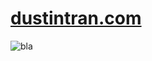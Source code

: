 # [dustintran.com](http://dustintran.com)

![bla](https://viewer.diagrams.net/?highlight=0000ff&edit=_blank&layers=1&nav=1&page-id=2JqAAw4ywAP_yI1uPtF7&title=LocalizationFusionLibrary%20UML#R%3Cmxfile%20pages%3D%228%22%3E%3Cdiagram%20name%3D%22Overview%22%20id%3D%220783ab3e-0a74-02c8-0abd-f7b4e66b4bec%22%3E7T1Zd5tIs79G5848yIcd9GjZ2WayOIlnMt%2BTDgIkESNQAEV2fv3tlaW7QQgBkh3lnCSiaZqmqrqqurYeqTfrxzexvVl9iFwvGCmS%2BzhSb0eKommSDv6DLU%2B4RVUMFbcsY9%2FFbXLe8NX%2F5ZFGibRufddLSh3TKApSf1NudKIw9Jy01GbHcbQrd1tEQfmtG3vpcQ1fHTvgW7%2F5brrCrZYu5e1vPX%2B5om%2BWJXJnbjsPyzjahuR9I0VdoD%2F49tqmY5H%2Bycp2o12hSX01Um%2FiKErxr%2FXjjRdA4FKw4edeV9zN5h17YdroAUd2tYnmyLJlSKrrjskIP%2B1gS2BxBwBPJps%2BUQAlO38d2CG4mq7SdQAaZfDTWfmB%2B95%2Birbw5UkKgEGvpuAqTgmmwaTUKYKSB%2BcBrzJAwAsnWvsO%2BR3Ycy%2BYZmC9iYIoBrfCCL08SePoIcMRnMMiCtPX9toPIO3968WuHdqkmbxdBlCe2oG%2FDMGFAwDlgQGnPOQoKLw49R4LTQSSb7xo7aXxE%2BhC7o4z%2Bn2iDeR6lxORLKlkdawKFKRTArIJ5S6z0XPsgR8Egejyn8SLP82%2FQ%2FpXJAQm%2FOhrPwCf9PHT7Ss8ZOCHD%2FiOa6cAFteI%2BkE3d6Tc3L51pPlf1l%2B3H24XsTe7%2Fvxl6uPHKklEKQCBkNNeyuCwLwB3FSnuhz8BtwDaqibxwNasGmCT0b8AsNrhEnxV7fBNRrchOkI79aaQgBMOo9mHiJAMLgt4Fi%2FiZPbd8v97Zxk3y03y9uf7B%2Bf9%2B7Euc4vWcwGTI5dRnK6iZRTawau8lVmTeZ%2F3UbQhmPzupekTwaS9TaMynr1HP%2F0PPn6lk6v%2FFe7cPpKR0cUTvQjBxxcegpf%2FK97LH0NX9Lnv2%2FWGTMTgWIHajMYUAqRoGzteDTQpogEZL720rqOGO0JY19Js7AV26v8sC5xKgryOY%2Fup0GET%2BWGaFEa%2Bgw05K9LLjEieGAzZ4QEbEmEziqMwKsiOkWIEKeG%2BSFxj5g2af2yhiJsW5GPeZCzh%2Fx88O9nG3hoijwwDpoVHwj14Ag8CoCFAQt6t%2FNT7urERUndASymT6ZnJnoUfBDcZbNTXr6Vr5TACbs4kNZFIErGxwwVSMzLRjNMyJrMFZxpLV5KklJjTlT7JuFUFg0JXd17sA8BBPN82FHyNmZLWkClp6lkwJZNhStoATEkznx%2B1SQyh7SGzk1DUeYg5lqJMcwCKsp6fYvUMCEo%2BR4KiG7p%2BCWpyWoJSXihFKWdJUYRz9kpRskHVwlwV32zngZ%2BsZpvYc30n9dwZ2JOnHkd6OWHJ%2B%2FXok2vOduyQ%2B%2FphdNbcqkOVJ2rLNAUKtDmkAm3qgn0Wa59b2Rv409nGwdM0BoiAa6X5tghfAQLxIwjvsWz1BV55UoavrPLwVQTgzfp1v0HR%2BMUTJd7MsYMA2ncvS2YfTi2rjFJq%2Fd%2B351TMvlCqciiN3Gh9QWlrlApW6cAo5T0V6c5P0gtOW%2BOUGAn7wGmVr8JfbxmE1XorlL9%2BXF%2FvtKfd9d3s6Z28vUtfk7nU00q9y%2BJCGPWEofS42Fv7N1ReSnMr%2FkRW4LI1V0J%2FjkB4UQ%2BbdI7ybPHLPI6ViUDv6tpR%2Be3L9d3dqy8NVn84M1b23fjekqbSr53%2F%2Fl%2FzOimvfg4Oau3Cb%2BirbOIrbu%2B8JHczT2WNt9HowJlJX7f%2Fbefr27SON8ExzsMjDCj0d8ES0rn9pJVvk%2Bi8ey0qBlnlRYvKP8Zfn%2F6drd6Mb92bz3Pj%2BkOajMdEPejYoMJZTGRZL%2BslNJyIDoEnSp46hOCaUReFR0GyrHlf5DymbshlEM3tYJb6a28WAglSrXdKL1K9oHur5nEyjHdaZFGRe7KoCAlbPk2sRMu4BySfrmGUWxH%2FoA3I0yB7wqU9nMBOEkhGsJF0kQWUAK8LaothXk8nrzvkPXUsZS%2FrMbtmPUfRi8ExiE0cOV6SzEqM4jfbfx7MByb72YA1JBs4jR%2FmwgXo6t7LBayz4gIWxwWiOVBnf6LN2my7cX9H98rBTIDV9hRFYIUS7UW6sP%2FXUWPRsOitN1EMdLwLUtshVVbN4ZD66qM7N79N0yid7V6%2F%2FXb7w30IBXHtTWITie2Gi028j8EoDYMSAcjSMgVwGIGA9R07uCY31r7rYuniJf4ve46GgrgizmYwrj4d6bdwLCBQEoLtA9h5L0g3tfJKNviVLArHVrq2KE3thKzRWnPSU%2FzR%2B6jqux%2Fb1dvE%2FB6o05u%2FR%2FXmJK0AgPMIfc%2BiDPbbc0R5By2tR8Zzth7Jar35iDDcl2MvkpsRncZra0L4TSxeXRMDWlK6VtjEFiNmIyGzdNazwWjCa4K%2FeDPRW77JrdskvkxjEfXaNDcWsXZxmQ8msEQZVcbxmkQFVfPBBFhB9H9fDfFgtFoKoyDKVzSuaYjAKvd2Mvm4%2B7H%2BePvmv%2FfX48%2Fht3d%2FC3TEDdg0e8lsba9sINijuZ%2FMlhf0NkEvEzQnWTDMdDD0Vsj94w083akBQ2TI8STj2skqo1N4cWenUAdDLYqkdaspZKzyZKrCodG6ssHExFgZ4b5u%2FUhPQb4UZBcDVJesCnQflFUJJZFyyg1KS85ksglyiJscxp7aZswJcgLqJHzf%2BxFFYmhKz8UfHQUzT25Psn%2BsCT9Wd%2FsbIdTU01KjaikFeoSpmGpTmlStkryUyaPH0yR8YXs6LQrOOjo9nx12tuvKbHtHULSsXKmalP1hbMWqPLmytEn%2Bpy9aF4cC8Ky3QxffoVacQV18DehX5um3qUOvXkE8E5eeXM%2FqenIBP188N7UETs7Lc6top0Bzxgbks2YDSHQTSAD1uyzMFU5ENgwF6JqishTHUxdaUcrmSW2IjGGLF1InMGT0GcvakApoqGbvIamMEXpsMju%2FCt3nYPMD%2Bx6dKd%2FG9DeO6j4ZgFTN4%2BtvdLmXOMj5JtDxC3uLg7k4S%2FZNN7s856xNC967aMzOhXE7WmdLVO0xszGkLhsD2NgsXlHozS18JclqmTr3bHMF5LnH4NvQCldv3Mu1CkbxiH7aAW6hJjuBolKMhtDLC%2Bog03b7dWIJbNLXN4vv2uf7dTL%2F%2BPQw05L5Jn03lLGII%2BzJsN5ri3dnUk%2F1NsijmnBL4JdWA42LgjFOY2K8vQY9Am%2BR8lFT4CsAP5BKMdKSH8IRvY0XI2u19NNzUkBuihShwI6kEGYFX97hdDJ%2FPG1IYztMFlG8Bu9CSXcwxsteQ5t4OE82hUdAh%2Byp8ufg6YNZ30ASW3k%2B%2FBQHLI3Yt0PHg99vhy74F5vnZ1l%2FCTAG9AT4d7FN%2FHAJf8T22usfAvtC4ByHfza1H%2FDX7BDXBysRITdd2XAosC7hvMD7PRcZ0gFDAp9jBzAyC%2BO8BABwPc6ATeYGlnI%2B4A4%2B5xHI5SMm2zmKucfwplczAPC85bvtRHO%2FMlxvMPJK7J%2FwI0Q0BNC%2BhlBznCh2MeoROdhh4YGstx%2BisKmgYrAyQUJ6ttPazwSN%2FErPo1Roi%2Bv%2F7BIc78LNNhXNH4%2ByTpYYhQydZP3RdHqZIfflvb6NNnzapvUAEdbDLM2LUVVoEZgwSqHgfl41MZNCxCSTUb1YLBTHyd5WuOMac0OHihgbUZtG6Guj2P8FXmzTb67UIg6IT1J1dhPWtA5xJ9HO4uK%2FfCnW%2B5WHeC%2BttpAgzcXxfMSU1l6S2EvE0BdxtM4kEeBHsZdsojDjShvfyYWYE3tYaheIE94FpOasMjGwTZAQQBwNvh4J99xRndd%2FoO%2FGYbyzUmb4ha6NjgjWYHK%2FdZ5cMx20lPlv9Eau%2Bp5t1pH7qlFxW6Vak1H7bX9pj0JK59VsU9psv3haG3JD1n5jRenoBMVDj6O%2B%2BoLEQv92Z%2FHfirwnwOJCjX1T48lckOJ5t0hO6NB6%2FwJpqCAJcEhStvgs6XBRMARFDhTUMVZNJnSRDWircGt0ZXrS650DXdH6MyTZtquzSOuMr8M63Jw8BK0PZGVl6x01NLLya0Zj%2FRZsQaye1wyd%2BAAuiYMCQV%2BaN8Iorbx9y65bV551ZhWZVCbIgfV%2B9%2B2h4AsyTb1FFGMDRZj64RZbJ3w45zUxTEN7BLUfQwNalXFP7OTALQtsiPCTmR%2F6qQ8287%2BgKWOPyVhkhnUjLwn%2FD1vZ1x5rZtnYSfpHBH7HOx9byJch%2BL4%2FW5htg8h5gKZGT2ibXANM%2BcQuKRX%2BatLmcUSyk6V5FLuQimEntMzojY3tIjsQfhw%2BUWXVrDKXMqDPbMELCApYQCuN%2FeXSiyGTuC5%2BaDOTbGVrESytZsoBuo5sAJh4RxcyfxWaZvPtYuHFh6O4qrHRtA94%2BHxJqUw3x3ixYFmAAs1V%2BIhakmI10R1GTtBACumJlO5H2PA2rLn0viFfoqPR%2FKD6wXh%2BKXSPNCRdvluygT4u3IZnlGRcETGEBw%2F6hgujFp%2FoYk4F3H3DEmUbuLmleh4hRyPnrslSfsdClw21kHPPUcv3spijJRwgWoieL5a4ELr%2FCB65B4UlykQvhk63%2BZb4DsvIKKwUAB80BeSY3UGYYfE2h9eoZAlheS78JwoDFBtUC8kMHMLv8hdUwq%2FszcYLC95mNAfsawijdEQdG1gpsMMnjhdj3IRe7pcozrLBDPnpXdXS4ktz0yGf5hk4M2RmXzc26f6oWHRGVExS7c35JtM97RBbtFFH8YxHRTPWulL3ZwlrTY0FJ0wXqZi5Mhimj41crUhsaxHAPQimezqykC8dYzGGIUu6UjXNUkzdMhSJKWjf80Y3g48gFi8XK34YIek8ovFS%2BF9ynBPbG%2FelMVAVoif2fmx9INbfQSf1AomeIg3SaIr3UKjcRYlPytED3SgFykatUGpQcWCPrHrwUmdVomJRdf36OvxkrGVsu76X572Q5g4E0YQ1C2rigib91j%2F7EEHMfIhcL7jHg%2FZxnIas9VUH7WDxLzFgVziIi4vmy3o1zMnbBGXPJuyxyqKDMZqg%2BESFzwTHIAGdcbNNPRIkaYczoBrPso1mpWx7EbUj6oj7sOJ7e6lCGfSIZVnn9ZJTJoidpGpNPXYb6CqNa9fQ8KXeMwVMpqqq2SwDvzozp3MFRuc5zIWZHMRMLLYagkDEDFs2a09EyqVsVk8MSG%2Ba0JetunPZFuv8CaWsnnFhB63YgajU7sDswNwXrNuTdau41Cc6t9Z7i5NsTTTPI04yq9rdoORC57E6R1IifwTgPfJVZH4EmqS2CSAnIYln2J%2FxIXcI3AOq%2BZu4mSRUPgP8%2Fwd2gdg%2FI99FbgLisKQ%2BCK%2Fgnm%2FiJDs6W4hJRJT%2BId6yutiGPhOX6rx7AIbpjDk1AR2Q1dBHiZ4v%2BspJporb9nn4brBmAAjbuNtfmvfmjJJR2Poplsh%2FIxJwXJHvDvnKSevDlzXcktg7zKUDK%2BVJVln0qS9P9HUceyebgjPJhipBdCTd8ueSXaNsPBTl4XlEbGEPf9G3z0bBSPZmE0c2SuHb4aRBKDg323ngJ7CROMp3Kw%2B2M8l%2FMMDtCvyPgnPQ426EYwOK%2BYalR1I8L8mHFyF0xROrAfQzZC%2F23KsL%2B%2B2Y%2FTIlgTRBMqDQacGFPXdHxpSxnwP7PTzouYGpQOSKFfDAEo%2FMLBmWopVZ%2BsTMePww0cmyKQhPHqjsn9gwqsvMyUM6Q5x9%2B20pRAqc10UuWvizGMeWRQnhKLbWSniNgg0LaeQBUKzWXY6euzDTDpmpMinbanSN56W66FykPnnpaWs3VymyUKQUeKlBWW5NuTVJKttwr1QjczIdwveen4J7BKemhSL3cmrrzCzIdOKiQBjKvn6NhOGrhL9usyb8M2OA%2BQ3Md8uDvj1o0KriUMWXsG94rHtDnSXpXUprZKUrQHXLVaa%2Fs6WUmOIcuBMtjpTH%2Fgpn3yF4Rd9Ueieep092DeVKI3C6ed0sQXTtffZVuU9hzycdhtxWn%2BRnpbzmOJgcuT1ctGdCy%2BfH1kugavCHjdgywVAkQpC0BvswAI0%2Fwc%2Ba8GK%2BpVK5ILkRUK%2BIl3P7D5ivgbeDwl9%2Fjmi6BuR%2F4wXhi6gaURRGyQZbVQtdsBCuyenQET8BusQKRSnBhleoNY5g5Da9omxCR4wCtNzC33BiOuQEOuAu%2B%2FrKWV%2FKO1sNo%2BTDYGaU3UlWMOodolmnEe86RqUOEZ1ugdKPWlb4TpmiZ2sb7Lgf8cC%2BjQdB%2FwIWuopc9BMw7ax8GZ0FxmphFlBng5dIawM%2FinobbEeaG2xHEhq2yOiSSn3YIqEWosPlDViPy6%2BFYg%2B%2FO8TvLkrU%2FFUFqQobqVylt5CwQ70V1IZ1O9hAtDs0Mu2k4LnkOh6FBdXz8nkw94m2B%2B8XsIoVvCZ0k93KSCaXjDrUA7OeY8PMiUx6KtxAh2DSG7sMTpjW5MI9oiHmLy%2FehBXv6I1lYQ4sUaPLjLKLjeX1RvoxC%2FNb9c6B4ay1LohCr8uGo9NKTkzk2dgUuIcVUQCkzKbwHhN0msusmygE00%2F8KMThRZmWV11g9QyiSNkcEsUSQFERQFGp27hVh5E2ed8Zn5%2Br88YOrGri2psw%2F2wWuTAJ7WWHeNQVDW5NfKKIYtEC7i17yeQPs61k2842Dp6mMcAF3Fw2Z9%2FifKFu4CnvhadoJbfhhw2LFwhiodjVsonogeWX1XLQahFlWAy6Wize5cZhN935yYsPf%2B0FvbIo2m1Q%2FMqyuR%2FB%2Fnp7QW8b9BracOj1nV%2Ff%2F1v%2B89f95u%2F3X27uN%2BZCTQQnPt9e30Prxf2Xd2%2FevPry6pZDLPTPlLHHQZMtPrz2XRcHRXtgz4AsBRi9JBAfjKtPR%2FotHGubRmRfwZzZZJj0msxF5rF0uMuC0URlSec5qiHy%2F7L1s47YPxTD7%2BCQtSlrkyjYrP2PX78qy9vVl%2FvYfqt%2FHpW2GuKD3fQCHE651xizMBdWi9ZFm406FeXl5qwZ%2FBol5m57AWsz8bUZXjYnriHvQ%2BjQKPsqBa5KoZ7MOta7O5KvEs3wpIeyXfyC4MMRLFKlBsYwnzfQKo2o6mhCGAXzck9lrBQ9bU5UrF2BJz4WLMuUpbE8pJpK9fnY5f5Gx%2BeCiWFVXzL8Qss90XLjc4VPl6oiphe%2B0HF%2F8YvGRBv9pmVbGbrfm%2BjViBKPK9Fq9sJVBefQluX9WGP196bHs6tquSg463To%2BQB2hU%2B%2B6G%2BpWHppqVzBs%2Bh%2Fo%2BVSCh4mS0Yx96yZU9U6HiiW2NBMZiGx1qemC0ljYuv7q5qsjvWp9EP7tvt093n56I61L8tHgW2r2%2Fy%2F2ngAlPuBqyePaFHGcgnlvecq7gk9aFrwls%2Fy6%2F7zcfniFZPYMiL5LCjIa7FFCCvDIS91SkFVqugFQ7dp%2BVMS04fDipKrVsAZ9ni8yhTN1jP4VCyQjUr9klK2TCB8Bq0U5ycVDxvjCnjuzQKt8H1eQlZGLcyfGlNuL1dTiuZPoYe2i4oGQkap1O7luj7%2B6dj8ooLwNg%2BqavL8TkFppFTUyb5zOT%2FB5I6IbKtTTDRGzVfZZdFaqxiRmMBC9zwaUH31%2Fw%3D%3D%3C%2Fdiagram%3E%3Cdiagram%20id%3D%222JqAAw4ywAP_yI1uPtF7%22%20name%3D%22MotionModel%22%3E7V1rc5s4F%2F41ntndmXi4Gz7GTtLuvGmbN8328n7pyCDbJBhREL7017%2B6gbnI14CTbOnOtnBAQhw95%2Bg5RxLu6aP56l0MotkH5MGgpyneqqdf9TTyx3DIP1SyFhJFN7hkGvsel6kbwWf%2FFxRCRUhT34NJ6UaMUID9qCx0URhCF5dkII7RsnzbBAXlp0ZgCmuCzy4I6tKvvodnXGprg438PfSns%2BzJqiXeeA6ym8WbJDPgoWVBpF%2F39FGMEOZH89UIBlR7uV4%2BfrrWkuk%2Fj7Z2P1797%2BN%2Fbx4WF7yym2OK5K8QwxCfXHWIvr%2B7vvrP9afLX98evzx613872oVq8roXIEiFwh5mkD4shp5PuoPoAeIZ8mi3gSfSkaRXwh59fysgbRmOycGUHvghSnHhAmlIfo20HJBqYEyuL2e%2BO6PNolWlkQcwpJUD10Wx54dThg%2F6F2vGHGEf0efBnymgh0n%2B4DirvS7hr5BE0PVBQBBJH%2BAGIElY%2Bz3EnodTEARrchgi2m4%2FnMHYp0eTGM3zBnxgDWB2MQQJlQBaB7uRvUJNEby6CCWJPw5g9jozsGBtwuQtXKpwP6YNyPWb9Lfo7mFLMx7TBDNQUgvJWjtBsWg6u4fU8TOl8Bxmz83OSwohdaSBJxrZP1zBMQQJ65zljOpxSWUpe%2FCmbtIiUgjMI6qZcRLxZ5MGzjMFMvWMmWYL%2BuL1iPtAUnoZvI5o3YV38WkrMJxHAYETeyU%2FdGkFIcFdEgGXCV0Q8s4Zi5Z6taJ9Yep4nfkPYvURPSQlyT9DAl8MP9MaiWxJfCaRzfA8IGcqOYxRGnqQWpxCtZ55DHriojnpAX4cgDHtSPdpygqMUEDURJ8RQtZZMXrKvRWtdoJCfAPmfkC98BcYeyAEQiw8rkrc0ZCAfRqSE5f4CWJspCZ%2BUaPPnPhBkD2op%2BmTyURz3fxphSueNbZMiyn2ILcj3NMCxhiuCk5XuKF3EBGIxxQh4uqF4YgyYlC5UBVHONnlxkcbhpDNiv55IIRAjAvTvPqN7yMHwv0d4wqtWt9Djwwl4lT0TbmDUUxsd4pCENwiFInOeoQYr0W3gJSguYQQuPLxN1q8b4qz74UrVytRMztZF07uiHfiPlTIQvLShYro6ffitU1V7CyrywPJjLX%2FCFzVAbkbwDD0bnyqffF875IO5OQUkXGGS0T1JvdNMS7cz84L14%2BDYYLS2IUHDHnkKVOId9wogEZBsBPVMSSuw1%2BU%2BYYMnqLoHfJDXLAG065Zg14BOX8pUbA4xlfr0hy9b1rO5o9RrVq1%2BvpAyf%2Fo5QdxpdQexAwqf%2BXTbUwzz2NjG9vQzZJ1qH1FGeyxEHZWNTcGygzGuZ8uA7cAdDYAUndfsAW1bFmG1jy2M6q6F9t209h%2BluvVB%2BeGxYAAv%2Bg0%2B46l%2FXthoWuvHRbm9d3FpT1I9Icv5kdzuFank58Xei02qZFtKlUuXRfGcxaW5PHCnEeydT7NyCEZ8XwQl0MN2nmCDsZojPCPALk0emBhx0GsOJN4%2FqIE5py3whW%2BEBztktwRwAku0thyLYS2hmW%2BrZpXIoRgHJsEQ36CKbFFE1Zh%2FrLFogUxa1fbTZWw%2FRNF5pANbNro5CrXzylcFf3ilR2v4zEB0hPVHJSqek6M0hdqVgr%2FG0q06jHmTiMWEhxTp3PJ4lWGVH4hAh6LmnlxWmJbJzXf1TGiNnyIhiMf06BfdusaLE9VLDXrgm5%2FE60vDjeJxbMMYHEy4n%2FTjsntQVlsAE86oUP4cYoEhyMcPAvh4BeV01G1ub7p0ketp49srRIw23Y9e6SZsuyRqbXEVY23mjwyLKNXiIQulL6i7QuF3l4OSRq8nR5l7QpX9gZZ2rkSS45VsRPn5LzSwLLKVQ2MSlXNZY6kyj1ThkBqX8rR9vX2DKRhW7DrtiC9T9XPZQtGBcC6ZZ9oC6piVupSHfusxmBvTYw0Q8bGu9iZVk65VEnVTiZVlG1N1WyhYLVGtZHR%2BINmVTBg%2FQ3IOwYwBqKZIGST4Gkc8llqcgH%2B%2BQLZlS1JpxdO%2B%2FAMlX3VfHaq4ZY3lJxqM1%2FVUC6JhXnFv19X5FcLi9uMf1%2B5Lk7I6XRaG%2FLMSqeJYzMmpYTHsVqrFunyHe0vl8lirQ3flOQ7HFm%2BoxrwNZbvUM%2BU8CgkKuzyOpe%2Bo%2BVzuC87Zas%2Bb8pWql%2Fntc%2FYhsmHR3w3%2BYTNVP%2F7682VN12%2By5bMdFF6m2ksYQ6OVTQHta8Y5inm8IylBjIEqAfiVrfOFPib1cDfMk8P%2FI2%2BpjuGblmqM1Bt3SnXbA5aSwPs0nWXBmg1DbCAhAv5eN2lAPY0jKcArC4F0KUAuhRAmymAqqhLCVRTAk1ZuMT7NrtaoIupXyimzsPl2nzQ3pjaMJ4fPX38dDu%2FvR%2F9fJgryyvdWXwNZw9Z9NQ%2Bn3vYurdOIZrubTaipVkJHPsLHxTpWX6pPLKfhZ7tokVp7a1lPKl218uvmi23fjQD4ZSzTIJ%2BXFbyoa2Xvnrj78Pd%2FxVnPgQ61JUu8pdMx4X7Nq3diP%2FycF6MRPR%2FgcOLkhKsdHZ%2FlF3QSvdH59BCv99vs%2FojFJp3x5FlWA8cof2C6ts0k%2FOAuG6AmwjwMANsvEnHGQLv8qPKnLfp6xOavrXMv8qOy9NYh1ryjlIvop2OtLZOWgfVfdOaXp8I0hUJadWamAiSklbtzCl%2FKzvlk0BiO%2Bfvk%2FfXjXx1rsj7qydNg52e998Vu7yeBX%2BmYvQtY7PRWatYTnUl%2BOFLYRW6iVi3sv%2FMahzZ2sJYqeL1s9jfmzYZTXGKJqP0HfukPeDtm4x8vbhxJpOx1N0mY59qMra622Sc1kxm5wL8QqIlm8hiX9jR8xSfh1L2TRq6j4t%2BN2Ib11n68wAwEDMjEFdUGbWgw73vguBSXMDUAofuzA%2B8W7Cm31DS6QyK%2B5SdDWco9n%2BRakFmjEWoa1bpjs%2B0pIBrDCmNucvgqlZEH8CqdOMtSHBOuYIARPz7RbwgzwEPEcZofpI1HLO9R7X7FYRYkg0%2B9MsO9eSc2sAGHzloZLOtFRwE%2FjYeWuCQwttlwGA8uw6Lue95AauMcGY%2FnD4wR32hbiS3rOCVvpHcCz3ozONjgAHvwJw536HEZzk%2F%2FSrm9w4jamRMVybLbVNJjFnwGwOf9SwkwFjCBEv7fLeB7e%2F07LNy1mH9a7fVu5qkd4e9wge7SBgSpRj%2BeAQuGvs%2FQOj9EN9I%2B%2BMLdDGKv3m9bP5AlIN%2F8lDqA8Cxv6LXK3ihMVctkhD4OB4y3JOU0WHU0UFFiJSdBGxwnRGgwVCCmDIyhqRLR3TBDZ3%2FGJFzdXP%2BcrDJvkW4DzYZvJrHjewbFSXcHAqSbKjpINIsRKwDR472IGLsgwjhOsKt8HUnRNS5lJfCi33gSNQEXnat%2FNxGTrU6ObUr%2BUKWMhxdPtzvurOjsC1SWEuvzC4bMgJryWaXmyCw8syLbHq5I7A7bfBZ%2FFXWvQ3wV3nnyqKTjr%2B2Ntg0gxoZfZWhprWxJnM2HX19pQiRsdfzImRvgNOx19cDFxl5bQsuO780WYDL6IuEiFodET0LEdXtChEdKBKPMpAS0bY%2BtK3LXEpHRHfb07OYqKx%2F28qk6nvTHR0TbT3tcTxsZFRUBpv2Ro76L5F0VPRVQUTGRc8LEavjom8ILzIyKsVLA%2Fspdv2AQwEutZ%2FR4bT0gc%2Fwh%2Bn8x2fMf0GmY6cbdlpZAekBaE%2BkKyAt14bjSZt81jQrfNYeHDi%2F097KAJlX6ujsTot8M%2BsCBh2ZffGR5%2B2tClD3xkAdl31RhLz4ogDZFzw7JvtK0XLOJQHOP97X9Y0Vvf%2F5buHcp6HvvH%2FasTGYklA2CmUcbLNhR%2BeLeIsiybYfWsEF3%2B5CMWTosr35Bdpc2P3Dn72FKAvMFZaQ7%2BXHObNhLHUrRCgK6AJ1sUdH9i0uel6kpYPLoXPTKi2tLmlWVbPuYjRZKv6EjTnkdPOrs3xR9ObHe%2FXr%2FwM%3D%3C%2Fdiagram%3E%3Cdiagram%20id%3D%22tAomWTfGihj4DSji01I-%22%20name%3D%22Measurement%22%3E7ZpbU9s4FMc%2FTWboQxhfEid5TEJhtwstW3bZ0peMYiuxWtkyskySfvo9uvgWOzQUAg8Nw4B1rIul8zt%2FyZI77jRaX3CUhFcswLTjWMG64551HMexbAf%2BSctGW%2ByRa2vLkpPA2ErDDfmBjdEy1owEOK1lFIxRQZK60WdxjH1RsyHO2aqebcFovdUELXHDcOMj2rT%2BRwIRauvQGZT2PzBZhnnLtjfSdyKUZzY9SUMUsFXF5L7vuFPOmNBX0XqKqRy9fFw%2Bn11Y8%2Fns7ja76fZW%2BG%2F2F%2B92dWXnTylSdIHjWPxy1fH93eo2zcin0dd%2Fvw6%2F%2FXD%2B5O%2B7edfEJh8vHMDwmWTMYvg34SyLAyyrsSD1LYsS42YPkoyLkC1ZjOglYwkYbZkHC7ExmVAmGJhCEVFzF6%2BJ%2BCJrO%2B2b1F3lztnaNKQSm0riGnMSYYG5saWCs%2B%2BFV2X5AKWhelCZWLBYnKOIUFnHLeYBipExm0cDuN0JRXNMJ8j%2FvlT9nDLKeNl3HAfnhNL8KeJgLJmEJHtAVFtMZX31RIiLSn6VrtwH%2F%2FFNpesyeVfUDYmy8yqV9157SbpmC%2BqfEGHypSzjPn4EA88EJuJLbOr7cHNvrabWtR9%2FFON0PTy%2F%2FfBF12fwusAMnME3UI5jigR5qD8cMoG7LPIVRa8Zgcd2LKMy3YHd12WMyHRHuXrklegemHJVyLer8hz71LMGds8Z9uXfUb3iobNVse5yo2K4qPSwNKmYekJ8mYEFVjIzOmnIMhrMsXyGOcVKDtUQiozHMhVKW5rNZz4gxgmKfTwDLeJkLSsiSBaU8oQh7gIpsFjMviGfzUkjlkGxEh3HQrK8ConANwlSKKxA7%2BthWQ%2FzQu1kwmcR8c314%2FHSjMk9wxBRsowh4QPRMsInqb7pyDYXEFJ5Qx3HXSwWju8XrVXuBN7c63tFxDxgLvD6F2KmyXjBas%2BqI2VbOVOrcn4ppr%2BwNrdYu0OjRt4jmLXHpdfwfd2bz1HpikaXir2%2FStc0uRBAuyZ%2FpRruEEAlpLn0FqjVxbZVnCv3X1BE253Q31dFe8%2BU0eex0m9oEkswR4LxFMwxxhIbI0sNnQIlkAMGV1cYpRnHEQyeLEekeDEegN%2FlKo1rKYtqFaWAoaqblEp3n%2BEMnx6l6xWky%2FG2pGvg9t5cuRowVrjqSGX1KDzEJNPTfJxFM4h7YMLxlqIYrCo4KxJRpByq%2FGTu2G1%2BkmNM4FVhbG4IKY0TPyQ0uEQblsneQ2v%2B9zw1CRknP6BalJNXXeE5Xi3HjSxpyONYMnGdO9DeMl2hdS3jJUpFwS%2BlKEnJvOhGBPpC4gkTgkU1aTsAMt42MsNBc7Jz3RZk3J53IGScBjIdZyL1BKYdCUcEThzLV1aWwaCdQBt%2ByFnMpNUdq1yJXO%2BdnipdEkJJVszeNViC0RSNUDVqUY1rY8r5onghdtKVgoiReHmp8pz1SstnM3bSxKDsgioNC0kQ4FhpHHCPNAbS56oPamz7E%2FgFF0zlPNqHB59C2i7T8CuzczFlMfQFEUUEhJlY4VTsi89TXggMLY63HyvOoVAZ7kAlSwLQkNkD9oV04Fi5PdCAGOORhZdloe%2B8HgvZ8rLP6MXnqzBc8K%2FD3n12dplvdTRYiFCIYMKA96eZCEF%2BQ7XDVArIb0tCZX11KCgGwzcWCHsnFeUqZKZpuFW68CX4bXk4FAS21VyFvjIFzVWopqDcgkkNBVdqJ%2BZIwctT4O65sDwYBW4LBFtOpmTXm%2BKTPRyBryguXfqP2pbp2g23u023uy0uVu%2B21ywlgjBZP9d5t1z%2FZt7t77kUHB5o9t8V4XL3tFwBnLw7zvyHpMB7c6Xf9fIoOeDYx%2BQBhn4mXxK3WdjxFnmE5KUhGb31RDB4hJHKiiAH5LgkONT2gf2K%2Bwets0bbkiAngc1TzB8QzLYzwfSmJMwkSQK%2BOJJxaDJ6r7ib0P58u9DIz1JOavvY007twMTwMWeMHtl48U3HN99U6D2BjVkieIMPaTwyckBGRq%2B4EG2dWXYhUoHgRC4yNRoqW5pfm%2FWHTta2st91pk5n3Pyo68jL83hxWz7xOBgvt3x1B4P50cIX5%2Bni%2FJOw%2BLR191qfjMpTTrVVlZ8ke%2FcZ04PhWuqnaqpQkRtlBV19ZC0Fp%2Bcm62oJfc5am810w9AP3faOk1gDXWUb%2BacHsMWmiDoG3cmIxEB%2BsGLO2fOj%2BuqZvExXDte9wXgyOt%2BXkF85Ke0Ptr5hs%2B1%2By3dBw7aj0qcfrkOy%2FPBUf6xWfr%2Frvv8f%3C%2Fdiagram%3E%3Cdiagram%20id%3D%22YLEUoHSYfXacrSHJWWGi%22%20name%3D%22MeasurementConversions%22%3E7Vhbd%2BI2EP41nNM%2BsMeXYMgjkJDkAA1N6Ha3LznCFrYaWfLKcoD8%2Bo5k%2BQrJkrSc5iG84BmNRhrNN9%2FI7rjjeHslUBLNeYBpx7GCbce96DiO07Ms%2BFOandE4Z2e5JhQkyHV2pbgnz9gozcQwIwFOG4aScypJ0lT6nDHsy4YOCcE3TbM1p81VExTiPcW9j%2Bi%2B9k8SyCjXDpx%2Bpb%2FGJIyKlW3vPB%2BJUWFsIkkjFPBNTeVedtyx4FzmT%2FF2jKk6veJcLCv8xtlyOHXSabxI7GC2CLq5s8lbppQhCMzku11PpuE2kLOZ%2F6M%2Fntw9TtfPf8XdIjS5K84LB3B8RmScwd9I8IwFWLmxQPo7ixOTZg9ELmTEQ84QnXGegNJWNljKnTFCmeSgimRMzSjeEvlNefvSM9L32sjF1iykhV1NWGBBYiyxMLpUCv5YZlXND1Aa6Y0qYc2ZnKCYUOXjKxYBYsiozdZsyOGIohWmI%2BQ%2FhjrOMadcVLFjFkwIpcUuWDBUmASRPyGaa4yznt4RErJmr%2BXaOORP7GqhK%2FF76RuEKngtFdHnWVKpaYH6J4gwdinPhI9fgUFRmEiEuCiEq7B7nl7dD2fTC2c6W2R2OO1WsAfCwBySIXYwT2CKJHlqbg6Zwg1Lu3LqghPYtmMZlun2rV4%2Bx5BMd%2BBaTSd5BGZeHeRtV%2B55y1V%2F0HKVB7nnCh5qMVUqXUVvqCgTPaAjM%2BexjEiqmCtjviScqWe8lQL5at8ywoprMEozgWOsY9FzlRligWbGJyQIYn5NB9NZuuYihj0KLpHEua9Y0yvEF0GVONaGQGk4VpYEYPHwBPzKxRdQLCPM3rW4wDrdQeZjNcoZ3ekVS2cASeUFKN8XZKWNVrtyNN%2BIWqXYSot9gGOTnHmkqr5NRCS%2BT5AG7wY6VJNImsRU8rMSfB4T3zy%2FXuH7LHIkcSBKQgaCDwenOGmU5oOOWnMNJFAs1HHc9Xrt%2BH65Wm0k8FZezytr%2FAkLibfvqPL9qixKwutZzZKwrb7RbKqO6BadPqp3w3Yd1ou5UTmvlMkgujyfDuaPN3T1%2B9N2c307fQiLxlMrk47jUWmOWQOvOCLvR6ZaLBwQ7FH96qoaeAqlctDNczEEgzM32dZneKH6n1egH3MGp55CaRZbgIjyXeS2eyiFDMkmEvewoPJI4BYyNAMxCQKqmymGraGVdqWAkigi0qfbG3V6F8oXNEwDJfsA7JRcw4%2FXH47OJyfFz6BFqbbd28dP7xB%2B%2Fgv4vNyIGvB5IaFtftmQmCJd9%2FpczchRKZTqejPyI0KDGdrxTMUIDd5%2FLKRRxAV5BreogEW9%2Fztew%2BJezTQY0JjAiyJPdks1R9uG4QylsqQ5SlGSklUZRgztjbARl5LHjdvDCZDRt1vMMvAOAWNwiFgGJ0KGd4BYWiCg5CXir5G26Q4FKihey9fKOoUmRVi41Ffgrl1pZnrihVtp7swxuLqDQe%2BusYFuVQsof3VTAJ3IbQ%2BwRAIXbwA6BIGIziHgX25wKo9N%2BFsueMXLn3dcdk%2BV2%2F6B3KoeEKfhg%2BQPtYvML6BKFf%2B7w9sACsEZt69BueqShHAT0nbL6kplLX%2FNe8e8fjU63ASaDd2g5u1AysmliZmzfcwoFYe5a6pvOhHAT%2B1%2FD0dNvIwgrWP1ygHIgbB7I7uS%2FzcwuWfHgakA3b9B02%2FW1GPX0V0G3HtzcztbP%2B%2B%2BHryC%2FBRNUJv4E00fD03HNp6ToWn%2Fve8INC03BE7lE04fDk6DIzvdyeDkvAdON%2FM%2FPsH08cBk287J0KS%2F%2FxRfoPNvWNWHfPfyHw%3D%3D%3C%2Fdiagram%3E%3Cdiagram%20id%3D%22yrNeN35wquhHs7jl3BCK%22%20name%3D%22FilterBase%22%3E7V1dc9o4F%2F41zKTvDB1sg4HLQJs3bZNtNum26RUjbAHa2haV5UDy61eSLWMjkRCKbbqrXhR0LMuSzqPnfEg4LWccrv9PwHJxjX0YtOyOv24571q27VjDPvvgksdUYrtDO5XMCfJTmbUR3KEnmAk7mTRBPoxLFSnGAUXLstDDUQQ9WpIBQvCqXG2Gg%2FJTl2AOFcGdBwJV%2Bg35dJFKB3Z%2FI7%2BEaL6QT7bcYXolBLJyNpJ4AXy8Koic9y1nTDCm6bdwPYYBnz05L%2F2PCzi%2BXNpz%2F5rGX5%2Bi9eTWaqeNXbzmlnwIBEb04KaHFrA%2BDP7%2B9Ak8zVY0QV0vum7LodFHOV%2FQZ9OXFSMcsY8RwUnkQ95Mh5X%2BTsJlpmaXFTGhCzzHEQiuMF4yocXrQEofs0ogoZiJFjQMsqtwjeg9b%2B1tLyt9L1x5t84eJAqPhcINJCiEFJJMFlOCf%2BRa5ff7IF6IjvLCDEf0AoQo4G18hcQHEcjEWdcspsNRAKYwGAHvx1yMc4wDTDZjh5F%2FgYJA9iLyzzkmWRE%2FgCCVZI31RI8AoYX6oly4zvRHHgtD58XvedussBm8KMnRp1riqtkC9QuIyOrFOCEefAYGcmECMof0mXp2DntGGBAzZZBHdh%2BBAaDoodw5kC3ceV4vv%2FUGI9Ztu5OxTNvt9dJ7MpJp94fdciPpCLL7iiDfbsrpbjfV3WoqHaTSFPtSGNNGJFbRK1ZUNnqGjiSbj29QkAdOGHOxL5AX0Yz%2FxzuOYq5IHMdoGkBBjpwMgXgQXcD0Iv8AEb%2BdrlDMbwvhAvv81hnBIfvAfq6NtCIKEy6O4NuW7QZMqaMpYd%2FmVMBpW%2FJFPCkEKOJcj2YzyJDlcdkU0hWEXPzh%2Bq%2B89c%2BFxxGYdxWuKQFc5nkwgISBAkeisyCOEwJDhlbe5xWvy5TwVmEfxrHLlHkoX32rBaLwbgkEeFfMQpWJpExMOT%2FzgodD5GXfn1%2FhKovsSRwgQPOIFTw2Ks5Jozi9aPNnzhgJyAe1bGc2m9melz%2BtcMV3p27Pzdf4AyQUrg9Y5eqqlEui3%2B%2BUl4TVkctrtbGITiertShaQ6ezezGXVs4zy%2BTDahnZdxffhuPR%2BNIZ98Ke1W33DrA8h5iaDeEOO26Rcq23Hct9gXZFSbU6jNOlFcgxVOb9gp3wAoZ9DsWCKbE0aOLlAizc%2FvloeHFc6tcqwhqq3P8n%2BviHMws%2BzxG9QpfX6M%2Fx7WW7o0fZ3tz%2Fa3Cx64GL9EwKfknuimj9kprRUHQgrCKcGb579iFwrhpfXY1vUQm%2BdjgEXWeL%2FXr9yhwC%2FQQM62Y6q1uCBmM6Z%2FDvZ7qmAMas99u%2Bw1zYTt%2FpuwNpWnO4WYO9XNljwa1n1QO3jCnl95eZsgDQrrvNXe5B3PV7AfRFqnS6J2aKo6R9%2F9m1wJd7%2BtF7%2BiP6an9%2FateLr1%2FNERySEVAjgjpzBDtQVkSPVi%2FO4XSpba%2BiWN%2Fqbdnj4aB3YKxv21ux%2FtB2qjLtz015IdYf8Sny4QxFKJrnYTF7DovW034JDfFR4Fl%2BnaGBI5ZnBGIYzGSE7IFokwsQyQI%2FIcV28TSG5EFE2ZNk6QO6yRPEy2JcztrwkkCG4%2BLJZ5c3lzIPECfLPBEgZWxCCuKWPbp9o6nO0aSvP%2BZd4X0OWPDPP2eYj%2FATCEIQ5QMegRj6%2BQzFJh9QQz7A6e6TD7DdqvIBztBt364ms6vL6TAZPN7fv18RmYguLCUJLD7NHML5FLk%2FE5xizOmIf0VRATxSyBtop7o4ZxW6znJdvCMFbIpIDscCoNNHS0RvQZOphZbhpwCAKw%2BxtXeeXQiR7wfCPELWHzAVTXF0LDlDiSntjVq9d7wtZhEz%2FLzeRakAND0FNDmRF0FjaUBTXQ5Jwcz7TxdSfV9SCrrGnPTEvlYmSVIjEiXhhJleTpk7FByvUBgAwQli%2BrMre2macjdn5C1Q4F%2BBR5zwqWBP837I0miBCXpizQKJnqIfYLulGnf8zgwqAjrwRqrT2hJdg3Wp4hUnX0mBQQCWaZ45vTFk5hFFI0wpDlvFdEAFABpYShw%2BUPDj2DrScbsVAaivAKgtmOYBEAR4%2BlsQxjWgBK3v%2FS1kFQA01uJpbLfO1SxnRhtl3s9MT9FIZCKJtADO6E6cMWPvMb%2FgStR5191IbrNZ5CLM7p0FwiAuGA%2FBSBhM1uOdPDRivR9zB5wxEhtjb2RtyoKklsyxH%2BOIjQUggQ1u6lcwpvsCafeyVoGUb0DvhxpZ7%2BigGWhBsyTYg3E8iTCKfxE3BjHHRYzMHTeGGEvdE1SUHKBdzuerNZx7GZlKv4iQu20pandUtTsaFQt3%2BYZ5IyJ8cN6RtK7GaWlCu%2FtakUFVyrU1yuWOKIUhmw8QZJHZmU%2FfpLwwxTgwi%2FzIMBg0bRYsNRmQ4kAN0s%2BeUuq%2FTD9uDS6qw4VlNc7%2BapiSAmMO6WTja5692fYaDBKOiwRnT0txDCTsPj1VAoKadTBh62mFrf3tvMfQUXNlrjbt0a0KR6qlaQsIcFQIDvkKPYrJc5FHOUTtnOgXE0G%2FiOnXHNPcHUFrAXwMHtRuX6o8WEHa5Vl48X2iTggep2IXJQr47LD5J9hPxKHH9GQm3ytJ90%2FiJfQQA9KT2KzIdy%2FEhnIM1W0LA9Ffg6gmZK8MolpXQt2OMEmek0aMJg1QL6npjXLIPbjJkpIMLcKh%2B1%2BL98KxOgYIxweC1dnTP6uMO7paJKAIUWlCCuG%2BAUJlQJD7jnUAQds%2FdadAUbJJ%2Bx6q3d6eXuwR8r7a7g01yn057XsKUdVLrrEvjluIs0fCP4aIOcHc3fVxkv5GSZzk8RYER5iPzTmnKISTZX7MytDYEYHu1mjP9L9o053NMZntxoExrNG%2B7T4hqsHFEvCgeBKCBQhAhKfoDEX4ITt9yHFRx9nDzdPjCV0QGC9w4Bs8lg6sVQVNRloNR2O6HXe55yICcbndskmV%2FkfhUBkGuk3ncHZtyJp9t5rTzTWmZrRA2GWnmGUoROVnxjhUCALNCfN6LcIuJ5Z5BpCerTup13DTeWN0f2Td55vszWXkVHfg7if5yxwWP9Vdd%2BVH27YmCnbkr71Kh8VlVHR8EKlmxJwWb%2F7QT3cHlJ47Lq7BTXXcs%2BO0BpqHYCJn8CDg8Ak24KkSPNqT47WCR7%2BXZPahTxcz2vPotWJGd97UbDsdSb267WWtfqv6vYE8VWh%2Bb9DsOtcfLK91oas%2FXzT7MqeADO1B81qRoTt5YFKfDUBh37C1ul%2BfqOcUTN7jZPMezvbLcXr7uhvV5T1sNXlm8h7NM0%2B6sE837%2BGYvMdvC57G8x4yZDV5j98GM43nPWyT96hQvY3nPWyT9ziJdd583sM2eY%2FTREbjeQ9716F8k%2FeoGQqN5z0cdefs7icx7wc82dRHf7B95EO%2Byby59wM6qktpUh%2FNk0%2B6tl%2BX%2Bqj14LHqqpro9bQx0%2Fg7Ah2dU2ui1yOpt%2BmXBDq7NuRM8ForDhp%2FS6CzK0IxsWujwGj%2BNYHyPWMmdm0aChW%2BJ5AVN38vOP0rJJs%2Fu%2By8%2Fwc%3D%3C%2Fdiagram%3E%3Cdiagram%20id%3D%22n_6haP-T80B0zwiLV7As%22%20name%3D%22FilterWrapper%22%3E7VtbU9s6EP41mWkf6MR24jiPJBTKKWlpgVNOXxjFlmMV2UplmST8%2BrO6%2BO5QoFw654RhSLS6a7%2F9dq01PWcar484WkYzFmDas%2FvBuucc9Gzb9oYefEjJxkgGo6GWLDgJtMwqBWfkFhth30gzEuC01lAwRgVZ1oU%2BSxLsi5oMcc5W9WYho%2FVZl2iBW4IzH9G29BsJRKSlnj0q5R8wWUT5zJY71jUxyhubnaQRCtiqInLe95wpZ0zob%2FF6iqk8vfxcPo%2FG1vXo01744RPDBx%2Fmc6f%2FZU8PdviQLsUWOE7Eo4deXmbJJpqGx8HMDyf%2Bh4P3e0d7%2BdbEJj8vHMDxmWLCEviYcJYlAZbD9KH0I4uXRs0uFBkXEVuwBNETxpYgtGQbLMTGNEKZYCCKRExNLV4TcSlHezc0pX8qNQdrM5EqbCqFU8xJjAXmRpYKzq4Lrcr%2BAUojtVBZCFkiDlFMqBzjb8wDlCAjNkuzQIcTiuaYTpB%2FvVD7nDLKeLl3nASHhNJ8FUmwLzEJRXaDqJaYwYZqRYiLSntVrtSD%2FvimsnVZ%2FKcYGwrl5lUp373WklRNA9S%2FQIRpl7KM%2B%2FgOGOSGifgCizva2QXsgTAwA2XwDfTjmCJBbuqLQ8ZwF0W7ouspI7Bsu29YZm9kO7qPIZk9L2ePfBC9A9OvCvLmUAOrMdTIbQylN9kaCr5U9lSKlBU9wKLM7gEdmTmPb1iRB8uAueALlkUSyj9y4SSVimRpSuYUK3KUZIjURCLCulJ%2BoER2FyuSym4xjlggu4acxfDBgkIbuiGJMylO8Lue7VJQ6mTO4dtCKDg1JedqphiRRHI9CUMMyPKlbI7FCmMpPp5dFKN%2FrkzHcbFUvBYcSZnvY4o5gIIlarEoTTOOY0CrXPNKtgUlvGuxD3DsUjOPkNa3iojAZ0ukwLsCD1UnkjoxFfwsCz6LiW%2B%2B323hbRa5J3EgShYJFHzYleSkSaorbTlnCCSQT9SznTAMbd8vZqvUBO7cHbqFjd9gLvD6EVbetsrCujyvbhKW1Tc2sSo9opPLoqo3dPrbjblmOXeYSZh9Wh3vO7O%2Fz9PvX06%2F4pMfC5w7noqZ5KDMaBOmlOQSkl6RhAgCR49vcfDmbc%2FZl%2BYSYf86zc1KQxFYWGqlsBslPAf%2F8RHjpa5QwM3Hg%2BEKS4EdlXO2V5FL0iVKavB1f2YyGFBI2QsNguQCoQrFS9XVcQYSxJjeYEF81KopR8mnA0O5AkcicL5djkXGk1RNDeJijz74JE6QtltlydIWUwLrIIir4IlDVJOTjKSMNz4F04TCmRkpQmnRYC4FAQ5JgoO3lbPR%2B66fxZ91ZEvOfJymV5J4DO8YVpV7FTheMjgoepUtg%2BoBlqxcHrHgAFB7WkCIzVPMbxSzme7vigUl83RZP5M%2F%2F6g4TrF4UzsoudkFZXM4IAEGY1BXP8vSbNLiaHI0srB5Iro%2B7DJJ0XF6v32aIKzSyH%2FAyVAcij%2FYxTjjuosZum0PM%2FQGHR6mGek9xsMk7Gj2w%2F3r8DzFt%2F3p8SW2bz%2Fe4WHmOTI0EVR5oAKgopVGa6tzmwi29C9CP%2BWmcprBoIaNiEiyyIPA1gywNvBUdFP3Ul1TFDalIivt2ADd8DdL9QytwSvmXAkjTcSpnEB7mv9RvOb5uNuY5t5wMOw%2FpzE5TjNe64%2FvG689mzVZLdX%2F8qLgFW8GKs%2FZ3rj3gAftx1wgtAH54lcKzf1vuS%2Bo3gPcxZn3vVd4rfsCp%2FVE0%2Fcee2FgjZt3D%2BOXvTCwW35KP7p8A%2FpUDyqah891XKbrTCHTW0my%2BMrEXtsinhWJKVLoU%2Bg1NVYXK0pGg9CR7psKIW134keEBidowzKpb5jNv85LkwiC6VsYFuVmXMWo7dZanMmeBqUQekKb0xxsVkM0Q%2BtawxPplXJvQSla6isT3TEGJZFkwoQAP1Y1gmcgaLdJ0J7Xwc%2Be3eZnezz4fX7uRNGgI9qRYYGOTK5usC8kB%2B0rXATyi7NvhE2wwHGJlucz3FV1k0bUiFC74QORuw%2BByIlqczAoJV%2FN4UgRg74hVVQYkSDAiXIpAGyk9dxXMRGRAQssdDiBXzj3qXQWwwNpEcOJVZbhV4VQYsoS2AsiSuUQ9YgVTsV98fEQWstTJO49weA%2BExbcLViImQpWY5XkUVCYKYnK%2BpzvcPDEOBjar4yD0RYcmOdwhYDCn%2ByU%2F6TKH3mvrHxni%2FLljc7Vtb4D1RxQPghWr0d3eHhSPFj9wSsDwusAREPJlGx7wn6whmPQFcWlSs%2FVE%2BCe1VK701a706Fi9Uh1ylKiUkrOAddtG6p%2FNe069wwAvWdSrtVOO0pzn9q9%2FX7HZfibitG%2F3dn6k6PhBcnf%2B3xxexjOLuno6MvCsz%2F%2BuDj52Xn3qci%2FkfnIM0pzxugOBk8NA%2FcFKX%2FD59ns6Pvi4v1NdHR8Sk6ubLQVBu2r6zoh7DDxbJjousl9UUy0r5s0JlpZZpMR3gHgaS8HrBe8HegEwLYHg8q7FZVXK3Ys8BwgGLzg1UAnCLZdF%2Bq3AWZ3vg2wQ8NT3xe%2BYLgY%2FETi88Xmyya8xOzw4vTyLybuSJXLbEFPvlmU5z%2FL10ecvvqpira9rKITrZJOBs5y3X4HpTPhATvRs2%2FJaRjYVbKHv0xlFA%2BlKqGwFSUSCDI3afLDeSqwmvOT5UpS2B3tT8aH98XIY3IOw%2Fy1%2B%2FIlvmE7lLC9jqTwI97hg2L5XrtOdJX%2FHuC8%2Fxc%3D%3C%2Fdiagram%3E%3Cdiagram%20id%3D%22DHc0bJ8JDMDfre_AQRBi%22%20name%3D%22FilterNode%22%3E7VldU9s6EP01mel9CBPbiSGPcSDQW%2BhNC%2FdS%2BsIothKryJYryyTh199dSXbsfNDAkPYFJkO869XH6pw9lpWWN0wW55Jk8ZWIKG%2B5nWjR8k5bLvx1%2B%2FCFnqX1dLyu8cwki4zPWTmu2RO1zo71FiyieSNQCcEVy5rOUKQpDVXDR6QU82bYVPDmqBmZ0Q3HdUj4pveWRSo23hP3eOW%2FoGwWlyM7vs04IWWwzSSPSSTmNZd31vKGUghlrpLFkHJcvXJd2j%2B%2BzH3%2F4nh0%2Bk2Nv%2FSvP%2FPMbZvORi9pUqUgaape3bV3mWY%2Fb3%2BIq2V6932QP4zC4rJdpqaW5XrRCJbPmqlI4SuQokgjit10wPpRJJmF2QdTSBWLmUgJvxQiA6eDMVSppQ0ihRLgilXC7V26YOob9nbUs9Zd7c7pwg6kjWXNGFPJEqqotL5cSfFQoYrtI5LHeqJoTEWqRiRhHPv4j8qIpMS67dQcwDDgZEJ5QMKHmc5zKLiQq9xpGo0Y5%2BUs0miAnARTPBJuPLaznp4RkaoWr%2B3afcBPLmupo3lX9Q3GKnltldnvSQBLlFwUMqTPoF7WIZEzqp6Jc00cUqJWTJZe51QAGHIJAZJyothjs%2BKILdxZFVc1HQsGebgdqzJtv98zbazItI97nWYnJiXbrk7y9a68k%2FWuOmtdmaw3uoKLWk4rl66iF1SUzR7YUdj1uKVaPEQBygUXFE02xX84cZYjsiLP2YRTLY4ohkQPpGJqbuIXSbG5mrMcmyU0FhE2nUqRwJeIKjRMIEsKdKf0qOX6HFAOJhKuZkrTad1zo0dKCEtR69l0SoFqIfomVM0pRffHq3%2Br3v%2BpDSdpNVW6UJKgLwwppxJIIVI9WZLnhaQJ0BfnPMdYAOFoQ31AYzOjPAqrbx4zRa8zotk8hydUU0iawlTpMxqhSFhor5%2Bv8E0V2VM4CGezFIwQskJNCnJz08UxpyAC5UAt15tOp24YVqPV7kT%2BxO%2F5L67xRyoVXTxblWVJ9PqdZkk4ndIzXz0RvbJO4vrT0OvsLuZG5by0TNyNMgHZhGX8DDuQkp6FKe20SO5BSBVd0XedNXOWcKLR1CDZO842kHDhGNTXwN5Q%2BNAKwpjx6JIsRYGZw2jhQ2kFsZDsCbolJe3qqu76jYhrbGlpJykSYlwC6qy5rsiiEXhJclWRl3OSGUUwDRMQLZYGQimo9tc8E17Cl5M1vvSdLXTxttGlfyi6eBt0abkByg5sCJAcCYA4QOkShZbRNYJA6mqj%2BGz91yvVukrScDpVOymTgyyxdHapY067K89XuyDoEtB2yrUqxSyKQEdRtYDMxGCLQGb4KNIL1gvgA0s4xO1BDyY%2BBNtZ2fDBcKmGIoVcCNPIg7iCROdqKyeeLb5fc6Lc9fv7EaCMe3P8u1vwX8OYs11y%2FmKAE4CK0xWiN3pj23Y2UPc2Ufe2IKwfQGORM%2F089E6liV1D%2Fk%2BB23P3A%2FfkQNj2dtQ2bmnucSc0AU39kOSzv97r%2Bo2h9%2FcU9reo69Hg4uOke37Rv%2FGjY3d8M%2BieeTt1Hfe879gfFPuT36jpW7HfpulB%2BYrzDv5BwXecPUX%2FYOjvUn14b33H%2FrDYeyd%2FeDfn71J92LyzPL7PJI1YqGhk3vs%2BvHPgzTngd38fB%2B5E8D3kf198SopPt%2BR28TQeZ%2BXJc4MD5rUfX%2BHxDKw6I%2FF%2FFsIshtfRf3VXjRWlEztom8MYfCfsetmi3sIcImweN0AaZugdpwyWc7Xzp18eLlQvEvoVfydFkAV4TG4PkMozqPphE9q1UyP%2FeBD0Rwc9Beiunxo5vc3dYvUzT50zrzg0AnP1Q4o5il39HuWd%2FQ8%3D%3C%2Fdiagram%3E%3Cdiagram%20id%3D%229olpmiNSS2gDhRTraH5Q%22%20name%3D%22MeasurementTimeKeeper%22%3E7Vpbc9o6EP41zNAHMr6AA48BcmlPSGjSkzR5YYQt22pki9pygPz6s7JkY2NDSErS80CGCd6VLGm1336rCw1zECzOIzTzR8zBtGFozqJhDhuGYXR6OnwJzTLT6D2p8SLiSJ2%2BUtySF6yUmtImxMFxqSJnjHIyKyttFobY5iUdiiI2L1dzGS33OkMerihubUSr2nvicF9pdau3KrjAxPNV113jWBYEKKusLIl95LB5QWWeNsxBxBiXT8FigKmYvWxeLuxkGgy1%2FtCl5%2B0gxvirHbdkY2dveSU3IcIhf3fTWjy8GX%2B%2F0r8b920zdE9bV4%2B9VmYaX2bzhR2YPiWGLISvfsSS0MGiGQ2kX0kwU262QGQR95nHQkQvGZuBUhd1MOdLVQklnIHK5wFVpXhB%2BE%2FR2lFHSQ%2BFkuFCdZQKy4IwxhEJMMeR0sU8Yk%2B5V8X7Dor9dKBCcFnIz1BAqGjjDkcOCpFSq6Hp4MM%2BRVNM%2B8h%2B8lI7B4yyaGU7Dp0zQmk2itA5EZgEkT0jKjWqsU46IhTxQv1ULpSD%2F6JlwXQhPuRtg7AyPpUy63cEgAJKzJLIxlu8nsUhijys2nsMfHI17jsP2m%2F72mILc7yYZugQkCgEk4LXOWbgjGgJFSJMESfP5YhDKnC9vF7%2B6pgRsMPQFMu0jtsd%2BY4imZbezoIua0XapF4sony9Lctab8s019qSdlfagoeCVStVGkdviCllP%2BAjUTPyD8bAdjDhAN%2FidAkqFP98rAoBL8EMnpmbqymKhXkBRnES4QAAcFSJWWCmmYxXLjA79wnHtzOUYmAOvF4Ov3I456wmBJsFxFbP2%2BOiGns7hhuixAtBsMESEcn9WBYaok8XQifrqGGYrusatp33VihxrKnVsd4cGc844nixFcs5Jo%2B1NRx1MhzNV3kkT3N%2BIYXourY5BEpo2wKtbQFZgNZohYsfACCBNJjVCkDmJKAodVzqD1Wi1%2FlDzBGB%2FHmiCrhg9b7tE%2BpcoiVLhJGAU%2Fspk%2Fo%2Bi8gLNIsyhBVpz7BKNW7FmwphERa%2BH2e%2B09dUI7QoVbwUkZDhlFI0i8k0NyOAmCZhn3HOgneR5hugoWvWOjaMbhUbXaMGG0a3%2FSo93sA6CIUexYU%2B88ayLrt6tUe9W9ejVe4QUfBziDjui7CO%2F5ABa2FaZcCG0ReMNhFsNuE4mLEI0Ukyc5BgrBOxwGSJ8ObAaJyAEdo7HwyzzJUTRblzH4dbKFXgJGI2jmPgxXTdCfTsVMIIAMIrbKQIsUhdSpWFFsUu3xhYMfA0Cb3LtM6wvdLcKBcKFYN3XZrStE8cB2wRNM4RRzICBNxnIp%2BlPu704QNzMRCrjA4MfACyvpLhI6pHfMBCsAWRND5gNvgcixCriZytbPR65CzLUHw1SKzNMbIrf97fjWKH3LKzk9HLQ4yvuy9fH2r4swRMNo1x9Ay5mYV7x%2BYGYDbztP%2FltbwPUiLx6QLKoPJqtKJIjvcA2f1CtmN8HmSv70%2Bmj3enl9%2Fnz6TbW2Jm6MuNXOoAhNjEo2wq0u4uKDVLS03xAnFdDBNmC2GKYSpTklxHaXOKvKMjAU8UOulOPZglkENkYSapZr8cELhnBB53Pw%2BBtSO2ahC45mNKNm0K3uzgAFxF8cqjP9JDhZZe8bpZ9bpZ4%2BF0GzNmMUl50hxGsu6a5%2F%2BWc3WtvZt3ux%2Fk3OMN9FK7r2hKukkDfxJCZEGQVPliotLZViKCDXgs7YEBhsAgOTkpSsvYhjI7lRRnFTKkS6JqijyQz37xqX9m%2Fvs9vOl9%2B2Z3Lvyl8a%2FmTfzu3cYlG4knJISgBpe9YKcp0tOUMfqnG4i%2F%2BwChoZ4PON4vjs1PzKK%2B9fRNJ8%2Bh60xCZ6gxen99sRHHct0%2BQW66oirvjJsO30Kj79%2BHkNCWfBlnBFu%2FMRfTBbMlFpsHRO4bkdaOmf%2FDdhavIFK4flLIrc1RMc8O8kw9kcv%2BrYCTTaZH4Bt32rAXlhk%2FQMspXtvhHLYVe8dfb8cTy%2FXbk%2Ffg7%2BdPbj12fl0%2FD1394vzKxaQVbD6MSdeQwFG4lpXWF6Fftm19VwlVizBPorCAwSrb1eysDa1VRrpc9x7AuN%2BDQWNXMBofBMZNxyxU8Jbc16TbmuZWuP0vHswC2LOyAoBFTWEg8OyiuSUaBtvY%2BsDHew%2BBXU8a9xEC42HizdDT7ZXX0kajpWWy5bdaPrYoV3eGDXHwl92%2FWr8TJifD1NK%2FoqqAikwpGmjJi15xUtk2Z4viG5YnvjdcZcohgEVyFLLuJvgVrrlfvdjMT5rS68WNaBGAEL9hUffU2VV38U5byIXLaev4pN87%2B8gbyN76baBu1VxOd%2Boup9%2BRzkFc%2FcpJ3hGufixmnv4H%3C%2Fdiagram%3E%3C%2Fmxfile%3E)
